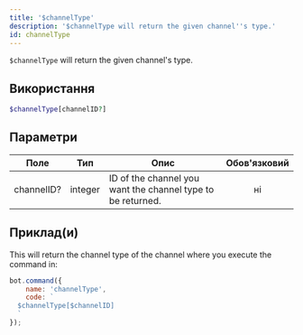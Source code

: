 ```yaml
---
title: '$channelType'
description: '$channelType will return the given channel''s type.'
id: channelType
---
```


`$channelType` will return the given channel's type.

## Використання

```php
$channelType[channelID?]
```

## Параметри

| Поле       | Тип     | Опис                                                        | Обов'язковий |
| ---------- | ------- | ----------------------------------------------------------- |:------------:|
| channelID? | integer | ID of the channel you want the channel type to be returned. |      ні      |

## Приклад(и)

This will return the channel type of the channel where you execute the command in:

```javascript
bot.command({
    name: 'channelType',
    code: `
  $channelType[$channelID]
  `
});
```